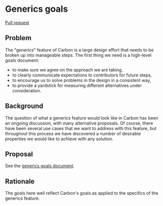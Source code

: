 # Generics goals

<!--
Part of the Carbon Language project, under the Apache License v2.0 with LLVM
Exceptions. See /LICENSE for license information.
SPDX-License-Identifier: Apache-2.0 WITH LLVM-exception
-->

[Pull request](https://github.com/carbon-language/carbon-lang/pull/24)

## Problem

The "generics" feature of Carbon is a large design effort that needs to be
broken up into manageable steps. The first thing we need is a high-level goals
document:

-   to make sure we agree on the approach we are taking,
-   to clearly communicate expectations to contributors for future steps,
-   to encourage us to solve problems in the design in a consistent way,
-   to provide a yardstick for measuring different alternatives under
    consideration.

## Background

The question of what a generics feature would look like in Carbon has been an
ongoing discussion, with many alternative proposals. Of course, there have been several use cases that we want to address with this feature, but throughout this process we have discovered a number of desirable properties we
would like to achieve with any solution.

## Proposal

See the [generics goals document](/docs/design/generics/goals.md).

## Rationale

The goals here well reflect Carbon's goals as applied to the specifics of the
generics feature.
